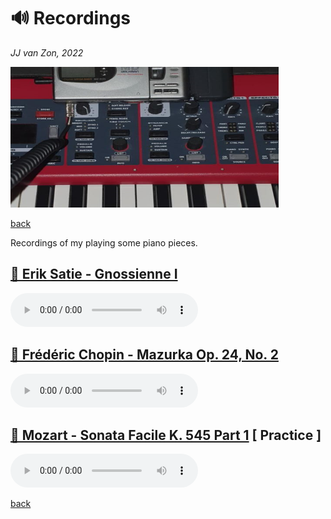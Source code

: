🔊 Recordings
==============

*JJ van Zon, 2022*

<div style="width=700px; overflow: hidden;">
    <img src="resources/preview-mini-disk-recorder-detail.png" style="height:300px; width:700px; margin:-75px 0 0 -75px" />
</div>

[back](./README.md)

Recordings of my playing some piano pieces.

[🦉 Erik Satie - Gnossienne Ⅰ](satie-gnossienne-1/README.md)
------------------------------------------------------------

<audio controls>
  <source src="satie-gnossienne-1/recording/satie-gnossienne-1-recording-320-kbps.mp3" type="audio/mpeg">
  Your browser does not support the audio element. <a href="satie-gnossienne-1/recording/satie-gnossienne-1-recording-320-kbps.mp3" download>Download file</a>
</audio>

[💃 Frédéric Chopin - Mazurka Op. 24, No. 2](chopin-mazurka-op-24-no-2/README.md)
---------------------------------------------------------------------------------

<audio controls>
  <source src="chopin-mazurka-op-24-no-2/recording/chopin-mazurka-op-24-no-2-recording-320kbps.mp3" type="audio/mpeg">
  Your browser does not support the audio element. <a href="chopin-mazurka-op-24-no-2/recording/chopin-mazurka-op-24-no-2-recording-320kbps.mp3" download>Download file</a>
</audio>

[🗿 Mozart - Sonata Facile K. 545 Part 1](mozart-sonata-facile-part-1/README.md) [ Practice ]
------------------------------------------------------------------------------------------

<audio controls>
  <source src="mozart-sonata-facile-part-1/recording/mozart-sonata-facile-part-1-2nd-half-recording-320kbps.mp3" type="audio/mpeg">
  Your browser does not support the audio element. <a href="mozart-sonata-facile-part-1/recording/mozart-sonata-facile-part-1-2nd-half-recording-320kbps.mp3" download>Download file</a>
</audio>

[back](./README.md)